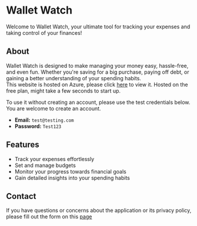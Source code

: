 # Wallet Watch

Welcome to Wallet Watch, your ultimate tool for tracking your expenses and taking control of your finances!

## About

Wallet Watch is designed to make managing your money easy, hassle-free, and even fun. Whether you're saving for a big purchase, paying off debt, or gaining a better understanding of your spending habits.<br/>
This website is hosted on Azure, please click [here](https://financialhelper.azurewebsites.net/) to view it. Hosted on the free plan, might take a few seconds to start up.

To use it without creating an account, please use the test credentials below. You are welcome to create an account.

- **Email:** `test@testing.com`
- **Password:** `Test123`

## Features

- Track your expenses effortlessly
- Set and manage budgets
- Monitor your progress towards financial goals
- Gain detailed insights into your spending habits

## Contact

If you have questions or concerns about the application or its privacy policy, please fill out the form on this [page](https://financialhelper.azurewebsites.net/Home/Privacy)
